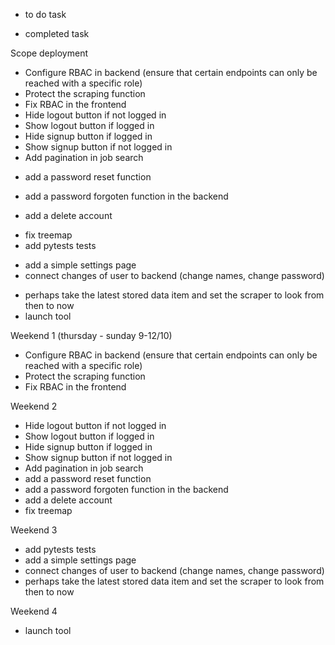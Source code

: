 - to do task
+ completed task

Scope deployment

- Configure RBAC in backend (ensure that certain endpoints can only be reached with a specific role)
- Protect the scraping function
- Fix RBAC in the frontend
- Hide logout button if not logged in
- Show logout button if logged in
- Hide signup button if logged in
- Show signup button if not logged in
- Add pagination in job search
+ add a password reset function
- add a password forgoten function in the backend
+ add a delete account
- fix treemap
- add pytests tests
+ add a simple settings page
+ connect changes of user to backend (change names, change password)
- perhaps take the latest stored data item and set the scraper to look from then to now
- launch tool


Weekend 1 (thursday - sunday 9-12/10)

- Configure RBAC in backend (ensure that certain endpoints can only be reached with a specific role)
- Protect the scraping function
- Fix RBAC in the frontend

Weekend 2
- Hide logout button if not logged in
- Show logout button if logged in
- Hide signup button if logged in
- Show signup button if not logged in
- Add pagination in job search
- add a password reset function
- add a password forgoten function in the backend
- add a delete account
- fix treemap

Weekend 3
- add pytests tests
- add a simple settings page
- connect changes of user to backend (change names, change password)
- perhaps take the latest stored data item and set the scraper to look from then to now

Weekend 4 
- launch tool
